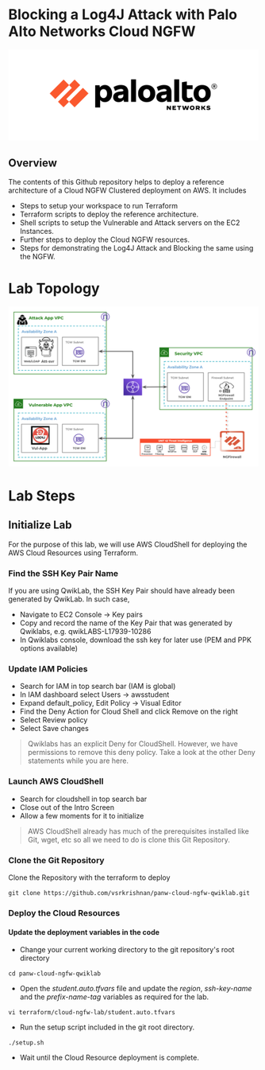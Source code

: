 # Blocking a Log4J Attack with Palo Alto Networks Cloud NGFW
![Palo Alto Networks Logo](/images/PaloAltoNetworksLogo.png)
## Overview
The contents of this Github repository helps to deploy a reference architecture of a Cloud NGFW Clustered deployment on AWS. It includes
- Steps to setup your workspace to run Terraform
- Terraform scripts to deploy the reference architecture.
- Shell scripts to setup the Vulnerable and Attack servers on the EC2 Instances.
- Further steps to deploy the Cloud NGFW resources.
- Steps for demonstrating the Log4J Attack and Blocking the same using the NGFW.
# Lab Topology
![Cloud NGFW East-West Cluster Deployment Reference Architecture](/images/CloudNGFW-EastWest.png)
# Lab Steps
## Initialize Lab
For the purpose of this lab, we will use AWS CloudShell for deploying the AWS Cloud Resources using Terraform.
### Find the SSH Key Pair Name
If you are using QwikLab, the SSH Key Pair should have already been generated by QwikLab. In such case,
- Navigate to EC2 Console -> Key pairs
- Copy and record the name of the Key Pair that was generated by Qwiklabs, e.g. qwikLABS-L17939-10286
- In Qwiklabs console, download the ssh key for later use (PEM and PPK options available)
### Update IAM Policies
- Search for IAM in top search bar (IAM is global)
- In IAM dashboard select Users -> awsstudent
- Expand default_policy, Edit Policy -> Visual Editor
- Find the Deny Action for Cloud Shell and click Remove on the right
- Select Review policy
- Select Save changes
> Qwiklabs has an explicit Deny for CloudShell. However, we have permissions to remove this deny policy. Take a look at the other Deny statements while you are here.
### Launch AWS CloudShell
- Search for cloudshell in top search bar
- Close out of the Intro Screen
- Allow a few moments for it to initialize
> AWS CloudShell already has much of the prerequisites installed like Git, wget, etc so all we need to do is clone this Git Repository.
### Clone the Git Repository
Clone the Repository with the terraform to deploy
```
git clone https://github.com/vsrkrishnan/panw-cloud-ngfw-qwiklab.git
```
### Deploy the Cloud Resources
#### Update the deployment variables in the code
- Change your current working directory to the git repository's root directory
```
cd panw-cloud-ngfw-qwiklab
```
- Open the *student.auto.tfvars* file and update the *region*, *ssh-key-name* and the *prefix-name-tag* variables as required for the lab.
```
vi terraform/cloud-ngfw-lab/student.auto.tfvars
```
- Run the setup script included in the git root directory.
```
./setup.sh
```
- Wait until the Cloud Resource deployment is complete.